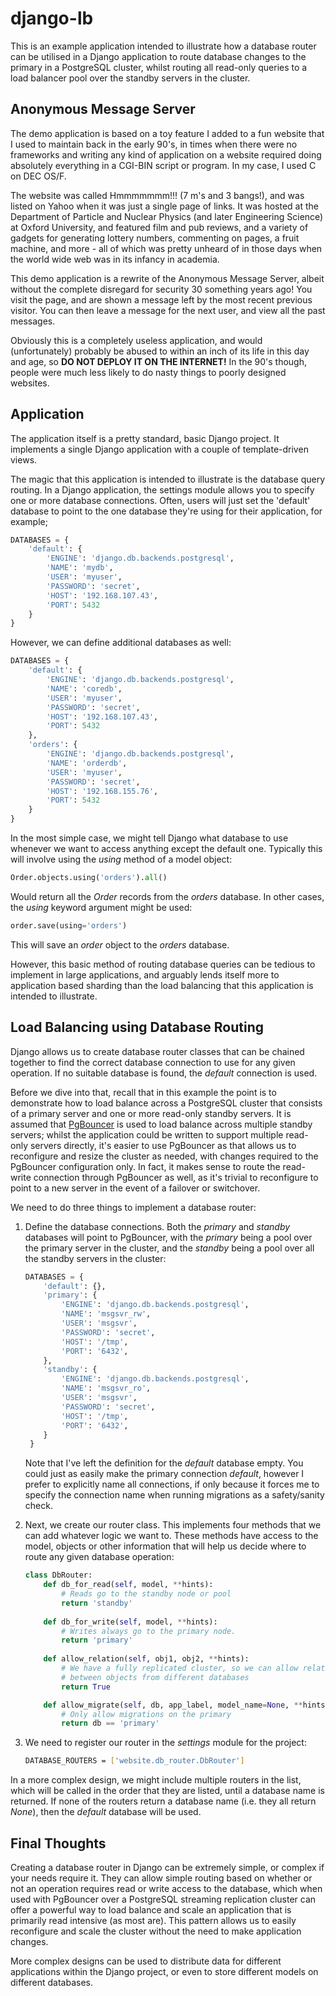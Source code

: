 # django-lb

This is an example application intended to illustrate how a database router can
be utilised in a Django application to route database changes to the primary in
a PostgreSQL cluster, whilst routing all read-only queries to a load balancer
pool over the standby servers in the cluster.

## Anonymous Message Server

The demo application is based on a toy feature I added to a fun website that I 
used to maintain back in the early 90's, in times when there were no frameworks
and writing any kind of application on a website required doing absolutely 
everything in a CGI-BIN script or program. In my case, I used C on DEC OS/F.

The website was called Hmmmmmmm!!! (7 m's and 3 bangs!), and was listed on Yahoo 
when it was just a single page of links. It was hosted at the Department of 
Particle and Nuclear Physics (and later Engineering Science) at Oxford 
University, and featured film and pub reviews, and a variety of gadgets for 
generating lottery numbers, commenting on pages, a fruit machine, and more - 
all of which was pretty unheard of in those days when the world wide web was 
in its infancy in academia.

This demo application is a rewrite of the Anonymous Message Server, albeit 
without the complete disregard for security 30 something years ago! You visit
the page, and are shown a message left by the most recent previous visitor. You
can then leave a message for the next user, and view all the past messages.

Obviously this is a completely useless application, and would (unfortunately) 
probably be abused to within an inch of its life in this day and age, so **DO
NOT DEPLOY IT ON THE INTERNET!** In the 90's though, people were much less
likely to do nasty things to poorly designed websites.

## Application

The application itself is a pretty standard, basic Django project. It 
implements a single Django application with a couple of template-driven views.

The magic that this application is intended to illustrate is the database query
routing. In a Django application, the settings module allows you to specify one
or more database connections. Often, users will just set the 'default' 
database to point to the one database they're using for their application, for
example;

```python
DATABASES = {
    'default': {
        'ENGINE': 'django.db.backends.postgresql',
        'NAME': 'mydb',
        'USER': 'myuser',
        'PASSWORD': 'secret',
        'HOST': '192.168.107.43',
        'PORT': 5432
    }
}
```

However, we can define additional databases as well:

```python
DATABASES = {
    'default': {
        'ENGINE': 'django.db.backends.postgresql',
        'NAME': 'coredb',
        'USER': 'myuser',
        'PASSWORD': 'secret',
        'HOST': '192.168.107.43',
        'PORT': 5432
    },
    'orders': {
        'ENGINE': 'django.db.backends.postgresql',
        'NAME': 'orderdb',
        'USER': 'myuser',
        'PASSWORD': 'secret',
        'HOST': '192.168.155.76',
        'PORT': 5432
    }
}
```

In the most simple case, we might tell Django what database to use whenever we
want to access anything except the default one. Typically this will involve
using the *using* method of a model object:

```python
Order.objects.using('orders').all()
```

Would return all the *Order* records from the *orders* database. In 
other cases, the *using* keyword argument might be used:

```python
order.save(using='orders')
```

This will save an *order* object to the *orders* database.

However, this basic method of routing database queries can be tedious to 
implement in large applications, and arguably lends itself more to application
based sharding than the load balancing that this application is intended to 
illustrate.

## Load Balancing using Database Routing

Django allows us to create database router classes that can be chained together 
to find the correct database connection to use for any given operation. If no 
suitable database is found, the *default* connection is used.

Before we dive into that, recall that in this example the point is to 
demonstrate how to load balance across a PostgreSQL cluster that consists of a
primary server and one or more read-only standby servers. It is assumed that
[PgBouncer](https://www.pgbouncer.org) is used to load balance across multiple
standby servers; whilst the application could be written to support multiple 
read-only servers directly, it's easier to use PgBouncer as that allows us to
reconfigure and resize the cluster as needed, with changes required to the 
PgBouncer configuration only. In fact, it makes sense to route the read-write
connection through PgBouncer as well, as it's trivial to reconfigure to point
to a new server in the event of a failover or switchover.

We need to do three things to implement a database router:

1) Define the database connections. Both the *primary* and *standby* databases
   will point to PgBouncer, with the *primary* being a pool over the primary
   server in the cluster, and the *standby* being a pool over all the standby
   servers in the cluster:
   
   ```python
   DATABASES = {
       'default': {},
       'primary': {
           'ENGINE': 'django.db.backends.postgresql',
           'NAME': 'msgsvr_rw',
           'USER': 'msgsvr',
           'PASSWORD': 'secret',
           'HOST': '/tmp',
           'PORT': '6432',
       },
       'standby': {
           'ENGINE': 'django.db.backends.postgresql',
           'NAME': 'msgsvr_ro',
           'USER': 'msgsvr',
           'PASSWORD': 'secret',
           'HOST': '/tmp',
           'PORT': '6432',
       }
    }   
   ```
   
   Note that I've left the definition for the *default* database empty. You
   could just as easily make the primary connection *default*, however I prefer
   to explicitly name all connections, if only because it forces me to specify
   the connection name when running migrations as a safety/sanity check.


2) Next, we create our router class. This implements four methods that we can
   add whatever logic we want to. These methods have access to the model, 
   objects or other information that will help us decide where to route any 
   given database operation:
   
   ```python
   class DbRouter:
       def db_for_read(self, model, **hints):
           # Reads go to the standby node or pool
           return 'standby'
    
       def db_for_write(self, model, **hints):
           # Writes always go to the primary node.
           return 'primary'
    
       def allow_relation(self, obj1, obj2, **hints):
           # We have a fully replicated cluster, so we can allow relationships
           # between objects from different databases
           return True
   
       def allow_migrate(self, db, app_label, model_name=None, **hints):
           # Only allow migrations on the primary
           return db == 'primary'
   ```
   
3) We need to register our router in the *settings* module for the project:
    
   ```bash
   DATABASE_ROUTERS = ['website.db_router.DbRouter']
   ```
   
In a more complex design, we might include multiple routers in the list, which 
will be called in the order that they are listed, until a database name is 
returned. If none of the routers return a database name (i.e. they all return 
*None*), then the *default* database will be used.

## Final Thoughts

Creating a database router in Django can be extremely simple, or complex if 
your needs require it. They can allow simple routing based on whether or not
an operation requires read or write access to the database, which when used with
PgBouncer over a PostgreSQL streaming replication cluster can offer a powerful
way to load balance and scale an application that is primarily read intensive
(as most are). This pattern allows us to easily reconfigure and scale the
cluster without the need to make application changes.

More complex designs can be used to distribute data for different applications
within the Django project, or even to store different models on different 
databases.